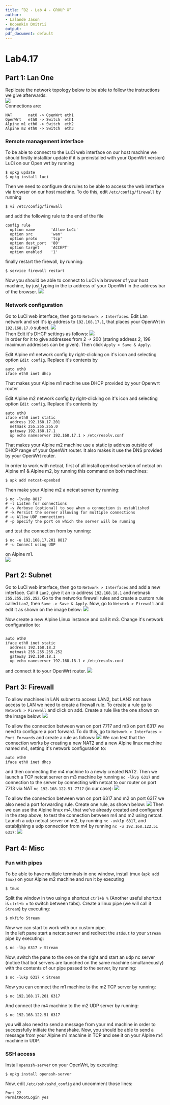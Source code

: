 ```yaml
---
title: ”B2 - Lab 4 - GROUP X”
author:
- Lalande Jason
- Kopenkin Dmitrii
output:
pdf_document: default
---
```


# Lab4.17

## Part 1: Lan One

Replicate the network topology below to be able to follow the instructions we give afterwards:<br>
![](./images/2021-01-18_09-36.png)<br>
Connections are: 
```
NAT       nat0 -> OpenWrt eth1
OpenWrt   eth0 -> Switch  eth1
Alpine m1 eth0 -> Switch  eth2
Alpine m2 eth0 -> Switch  eth3
```

### Remote management interface

To be able to connect to the LuCi web interface on our host machine we should firstly install(or update if it is preinstalled with your OpenWrt version) LuCi on our Open wrt by running
```shell
$ opkg update
$ opkg install luci
```
Then we need to configure dns rules to be able to access the web interface via browser on our host machine. To do this, edit `/etc/config/firewall` by running
```shell
$ vi /etc/config/firewall
```
and add the following rule to the end of the file
```
config rule
  option name       'Allow LuCi'
  option src        'wan'
  option proto      'tcp'
  option dest_port  '80'
  option target     'ACCEPT'
  option enabled    '1'
```
finally restart the firewall, by running:
```shell
$ service firewall restart
```
Now you should be able to connect to LuCi via browser of your host machine, by just typing in the ip address of your OpenWrt in the address bar of the browser.
![](./images/2021-01-18_10-08.png) 
### Network configuration

Go to LuCi web interface, then go to `Network > Interfaces`.
Edit Lan network and set it's ip address to `192.168.17.1`, that places your OpenWrt in `192.168.17.0` subnet.
![](./images/2021-01-18_10-59.png)<br>
Then Edit it's DHCP settings as follows:
![](images/2021-01-18_10-59_1.png)<br>
In order for it to give addresses from 2 -> 200 (staring address 2, 198 maximum addresses can be given). Then click `Apply > Save & Apply`.

Edit Alpine m1 network config by right-clicking on it's icon and selecting option `Edit config`. Replace it's contents by
```
auto eth0
iface eth0 inet dhcp
```
That makes your Alpine m1 machine use DHCP provided by your Openwrt router


Edit Alpine m2 network config by right-clicking on it's icon and selecting option `Edit config`. Replace it's contents by
```
auto eth0
iface eth0 inet static
  address 192.168.17.201
  netmask 255.255.255.0
  gateway 192.168.17.1
  up echo nameserver 192.168.17.1 > /etc/resolv.conf
```
That makes your Alpine m2 machine use a static ip address outside of DHCP range of your OpenWrt router. It also makes it use the DNS provided by your OpenWrt router.

In order to work with netcat, first of all install openbsd version of netcat on Alpine m1 & Alpine m2, by running this command on both machines:
```shell
$ apk add netcat-openbsd
```

Then make your Alpine m2 a netcat server by running:
```shell
$ nc -lvukp 8817
# -l Listen for connections
# -v Verbose (optional) to see when a connection is established
# -k Persist the server allowing for multiple connections
# -u Allow UDP connections
# -p Specify the port on which the server will be running
```

and test the connection from by running:
```shell
$ nc -u 192.168.17.201 8817
# -u Connect using UDP
```
on Alpine m1.<br>
![](./images/2021-01-18_10-57.png)

## Part 2: Subnet
Go to LuCi web interface, then go to `Network > Interfaces` and add a new interface. Call it `Lan2`, give it an ip address `192.168.18.1` and netmask `255.255.255.252`. Go to the networks firewall rules and create a custom rule called `Lan2`, then `Save -> Save & Apply`. Now, go to `Network > Firewall` and edit it as shown on the image below:
![](./images/2021-01-18_12-12.png)

Now create a new Alpine Linux instance and call it m3. Change it's network configuration to:
```

auto eth0
iface eth0 inet static
  address 192.168.18.2
  netmask 255.255.255.252
  gateway 192.168.18.1
  up echo nameserver 192.168.18.1 > /etc/resolv.conf
```
and connect it to your OpenWrt router.
![](./images/2021-01-18_12-15.png)

## Part 3: Firewall 

To allow machines in LAN subnet to access LAN2, but LAN2 not have access to LAN we need to create a firewall rule. To create a rule go to `Network > Firewall` and click on add.
Create a rule like the one shown on the image below:
![](./images/2021-01-18_13-21.png)

To allow the connection between wan on port 7717 and m3 on port 6317 we need to configure a port forward. To do this, go to `Network > Interfaces > Port Forwards` and create a rule as follows:
![](./images/2021-01-18_13-24.png)
We can test that the connection works by creating a new NAT2 and a new Alpine linux machine named m4, setting it's network configuration to: 
```
auto eth0
iface eth0 inet dhcp
```
and then connecting the m4 machine to a newly created NAT2.
Then we launch a TCP netcat server on m3 machine by running `nc -lkvp 6317` and connection to the server by connecting with netcat to our router on port 7713 via NAT `nc 192.168.122.51 7717` (in our case):
![](./images/2021-01-18_13-32.png)

To allow the connection between wan on port 6317 and m2 on port 6317 we also need a port forwarding rule. Create one rule, as shown below:
![](./images/2021-01-18_13-34.png)
Then we can use the Alpine linux m4, that we've already created and configured in the step above, to test the connection between m4 and m2 using netcat. Launch a udp netcat server on m2, by running `nc -uvklp 6317`, and establishing a udp connection from m4 by running `nc -u 192.168.122.51 6317`:
![](./images/2021-01-18_13-39.png)
## Part 4: Misc

### Fun with pipes
To be able to have multiple terminals in one window, install tmux (`apk add tmux`) on your Alpine m2 machine and run it by executing
```shell
$ tmux
```
Split the window in two using a shortcut `ctrl+b %` (Another useful shortcut is `ctrl+b o` to switch between tabs). Create a linux pipe (we will call it `Stream`) by executing:
```shell
$ mkfifo Stream
```
Now we can start to work with our custom pipe.<br>
In the left pane start a netcat server and redirect the `stdout` to your `Stream` pipe by executing:
```shell
$ nc -lkp 6317 > Stream
```
Now, switch the pane to the one on the right and start an udp nc server (notice that bot servers are launched on the same machine simultaneously) with the contents of our pipe passed to the server, by running:
```shell
$ nc -lukp 6317 < Stream
```

Now you can connect the m1 machine to the m2 TCP server by running:
```shell
$ nc 192.168.17.201 6317
```
And connect the m4 machine to the m2 UDP server by running:
```shell
$ nc 192.168.122.51 6317
```
you will also need to send a message from your m4 machine in order to successfully initiate the handshake. Now, you should be able to send a message from your Alpine m1 machine in TCP and see it on your Alpine m4 machine in UDP.

### SSH access

Install `openssh-server` on your OpenWrt, by executing:
```shell
$ opkg install openssh-server
```
Now, edit `/etc/ssh/sshd_config` and uncomment those lines:
```
Port 22
PermitRootLogin yes
```